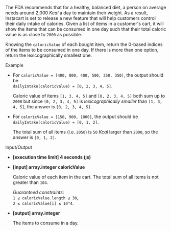 
The FDA recommends that for a healthy, balanced diet, a person on average needs around 2,000  _Kcal_  a day to maintain their weight. As a result, Instacart is set to release a new feature that will help customers control their daily intake of calories. Given a list of items in a customer's cart, it will show the items that can be consumed in one day such that their total caloric value is as close to  `2000`  as possible.

Knowing the  `caloricValue`  of each bought item, return the 0-based indices of the items to be consumed in one day. If there is more than one option, return the  lexicographically smallest  one.

Example

-   For  `caloricValue = [400, 800, 400, 500, 350, 350]`, the output should be  
    `dailyIntake(caloricValue) = [0, 2, 3, 4, 5]`.
    
    Caloric value of items  `[1, 3, 4, 5]`  and  `[0, 2, 3, 4, 5]`  both sum up to  `2000`  but since  `[0, 2, 3, 4, 5]`  is  _lexicographically smaller_  than  `[1, 3, 4, 5]`, the answer is  `[0, 2, 3, 4, 5]`.
    
-   For  `caloricValue = [150, 900, 1000]`, the output should be  
    `dailyIntake(caloricValue) = [0, 1, 2]`.
    
    The total sum of all items (i.e.  `2050`) is  `50`  _Kcal_  larger than  `2000`, so the answer is  `[0, 1, 2]`.
    

Input/Output

-   **[execution time limit] 4 seconds (js)**
    
-   **[input] array.integer caloricValue**
    
    Caloric value of each item in the cart. The total sum of all items is not greater than  `104`.
    
    _Guaranteed constraints:_  
    `1 ≤ caloricValue.length ≤ 30`,  
    `2 ≤ caloricValue[i] ≤ 10^4`.
    
-   **[output] array.integer**
    
    The items to consume in a day.
